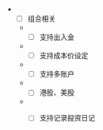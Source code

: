 - - [ ] 组合相关
  - - [ ] 支持出入金
  - - [ ] 支持成本价设定
  - - [ ] 支持多账户
  - - [ ] 港股、美股
  - - [ ] 支持记录投资日记

  

